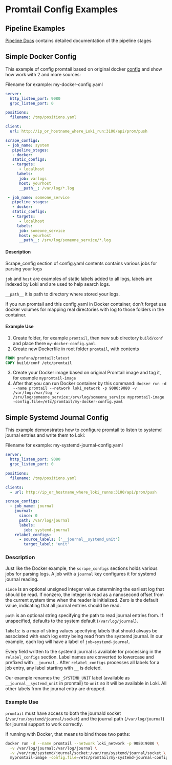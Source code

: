 # Promtail Config Examples

## Pipeline Examples

[Pipeline Docs](./logentry/processing-log-lines.md) contains detailed documentation of the pipeline stages

## Simple Docker Config

This example of config promtail based on original docker [config](https://github.com/grafana/loki/blob/master/cmd/promtail/promtail-docker-config.yaml)
and show how work with 2 and more sources:

Filename for example: my-docker-config.yaml
```yaml
server:
  http_listen_port: 9080
  grpc_listen_port: 0

positions:
  filename: /tmp/positions.yaml

client:
  url: http://ip_or_hostname_where_Loki_run:3100/api/prom/push

scrape_configs:
 - job_name: system
   pipeline_stages:
   - docker:
   static_configs:
   - targets:
      - localhost
     labels:
      job: varlogs
      host: yourhost
      __path__: /var/log/*.log

 - job_name: someone_service
   pipeline_stages:
   - docker:
   static_configs:
   - targets:
      - localhost
     labels:
      job: someone_service
      host: yourhost
      __path__: /srv/log/someone_service/*.log

```

#### Description

Scrape_config section of config.yaml contents contains various jobs for parsing your logs

`job` and `host` are examples of static labels added to all logs, labels are indexed by Loki and are used to help search logs.

`__path__` it is path to directory where stored your logs.

If you run promtail and this config.yaml in Docker container, don't forget use docker volumes for mapping real directories
with log to those folders in the container.

#### Example Use
1) Create folder, for example `promtail`, then new sub directory `build/conf` and place there `my-docker-config.yaml`.
2) Create new Dockerfile in root folder `promtail`, with contents
```dockerfile
FROM grafana/promtail:latest
COPY build/conf /etc/promtail
```
3) Create your Docker image based on original Promtail image and tag it, for example `mypromtail-image`
3) After that you can run Docker container by this command:
`docker run -d --name promtail --network loki_network -p 9080:9080 -v /var/log:/var/log -v /srv/log/someone_service:/srv/log/someone_service mypromtail-image -config.file=/etc/promtail/my-docker-config.yaml`

## Simple Systemd Journal Config

This example demonstrates how to configure promtail to listen to systemd journal
entries and write them to Loki:

Filename for example: my-systemd-journal-config.yaml

```yaml
server:
  http_listen_port: 9080
  grpc_listen_port: 0

positions:
  filename: /tmp/positions.yaml

clients:
  - url: http://ip_or_hostname_where_loki_runns:3100/api/prom/push

scrape_configs:
  - job_name: journal
    journal:
      since: 0
      path: /var/log/journal
      labels:
        job: systemd-journal
    relabel_configs:
      - source_labels: ['__journal__systemd_unit']
        target_label: 'unit'
```

### Description

Just like the Docker example, the `scrape_configs` sections holds various
jobs for parsing logs. A job with a `journal` key configures it for systemd
journal reading.

`since` is an optional unsigned integer value determining the earliest
log that should be read. If nonzero, the integer is read as a nanosecond
offset from the current system time when the reader is initialized. Zero
is the default value, indicating that all journal entries should be read.

`path` is an optional string specifying the path to read journal entries
from. If unspecified, defaults to the system default (`/var/log/journal`).

`labels`: is a map of string values specifying labels that should always
be associated with each log entry being read from the systemd journal.
In our example, each log will have a label of `job=systemd-journal`.

Every field written to the systemd journal is available for processing
in the `relabel_configs` section. Label names are converted to lowercase
and prefixed with `__journal_`. After `relabel_configs` processes all
labels for a job entry, any label starting with `__` is deleted.

Our example renames the `_SYSTEMD_UNIT` label (available as
`__journal__systemd_unit` in promtail) to `unit` so it will be available
in Loki. All other labels from the journal entry are dropped.

### Example Use

`promtail` must have access to both the journald socket
(`/var/run/systemd/journal/socket`) and the journal path (`/var/log/journal`)
for journal support to work correctly.

If running with Docker, that means to bind those two paths:

```bash
docker run -d --name promtail --network loki_network -p 9080:9080 \
  -v /var/log/journal:/var/log/journal \
  -v /var/run/systemd/journal/socket:/var/run/systemd/journal/socket \
  mypromtail-image -config.file=/etc/promtail/my-systemd-journal-config.yaml
```